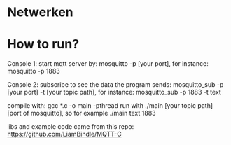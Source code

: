 # Netwerken

# How to run?

Console 1:
start mqtt server by: mosquitto -p [your port], for instance: mosquitto -p 1883

Console 2:
subscribe to see the data the program sends:  mosquitto_sub -p [your port] -t [your topic path], for instance: mosquitto_sub -p 1883 -t text

compile with: gcc *.c -o main -pthread
run with ./main [your topic path] [port of mosquitto], so for example ./main text 1883


libs and example code came from this repo: https://github.com/LiamBindle/MQTT-C

